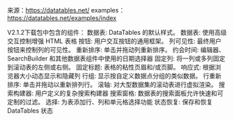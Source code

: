 来源：https://datatables.net/
examples：https://datatables.net/examples/index

V2.1.2下载包中包含的组件：
数据表:       DataTables 的默认样式。
数据表:       使用高级交互控制增强 HTML 表格
按钮:         用户交互按钮的通用框架。
    列可见性: 最终用户按钮来控制列的可见性。
重新排序:     单击并拖动列重新排序。
约会时间:     编辑器、SearchBuilder 和其他数据表组件中使用的日期选择器
固定列:       将一列或多列固定到滚动表的左侧或右侧。
固定标题:     表格的粘性页眉和/或页脚。
响应式:       根据浏览器大小动态显示和隐藏列
行组:         显示按自定义数据点分组的类似数据。
行重新排序:    单击并拖动以重新排列行。
滚轴:         对大型数据集的滚动表进行虚拟渲染。
搜索构建器:    用户定义的复杂搜索构建器
搜索窗格:      数据表的搜索面板允许快速和可定制的过滤。
选择:         为表添加行、列和单元格选择功能
状态恢复:      保存和恢复 DataTables 状态
